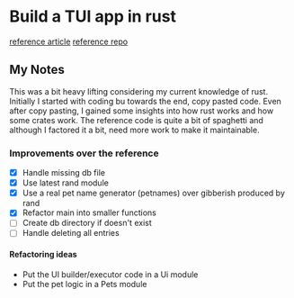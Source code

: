 # Build a TUI app in rust

[reference article](https://blog.logrocket.com/rust-and-tui-building-a-command-line-interface-in-rust/)
[reference repo](https://github.com/zupzup/rust-commandline-example/blob/main/src/main.rs)

## My Notes
This was a bit heavy lifting considering my current knowledge of rust. Initially I started with coding bu towards the end, copy pasted code.
Even after copy pasting, I gained some insights into how rust works and how some crates work.
The reference code is quite a bit of spaghetti and although I factored it a bit, need more work to make it maintainable.

### Improvements over the reference
- [x] Handle missing db file
- [x] Use latest rand module
- [x] Use a real pet name generator (petnames) over gibberish produced by rand
- [x] Refactor main into smaller functions
- [ ] Create db directory if doesn't exist 
- [ ] Handle deleting all entries
#### Refactoring ideas
- Put the UI builder/executor code in a Ui module
- Put the pet logic in a Pets module